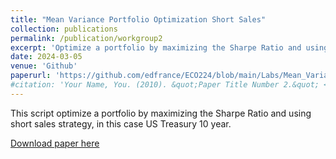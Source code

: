 ```yaml
---
title: "Mean Variance Portfolio Optimization Short Sales"
collection: publications
permalink: /publication/workgroup2
excerpt: 'Optimize a portfolio by maximizing the Sharpe Ratio and using short sales strategy'
date: 2024-03-05
venue: 'Github'
paperurl: 'https://github.com/edfrance/ECO224/blob/main/Labs/Mean_Variance_Portfolio_Optimization_Short_Sales.ipynb'
#citation: 'Your Name, You. (2010). &quot;Paper Title Number 2.&quot; <i>Journal 1</i>. 1(2).'
---
```

This script optimize a portfolio by maximizing the Sharpe Ratio and using short sales strategy, in this case US Treasury 10 year.

[Download paper here](https://github.com/edfrance/ECO224/blob/main/Labs/Mean_Variance_Portfolio_Optimization_Short_Sales.ipynb)


